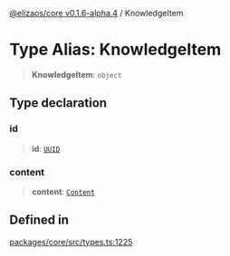 [@elizaos/core v0.1.6-alpha.4](../index.md) / KnowledgeItem

# Type Alias: KnowledgeItem

> **KnowledgeItem**: `object`

## Type declaration

### id

> **id**: [`UUID`](UUID.md)

### content

> **content**: [`Content`](../interfaces/Content.md)

## Defined in

[packages/core/src/types.ts:1225](https://github.com/elizaos/eliza/blob/main/packages/core/src/types.ts#L1225)
